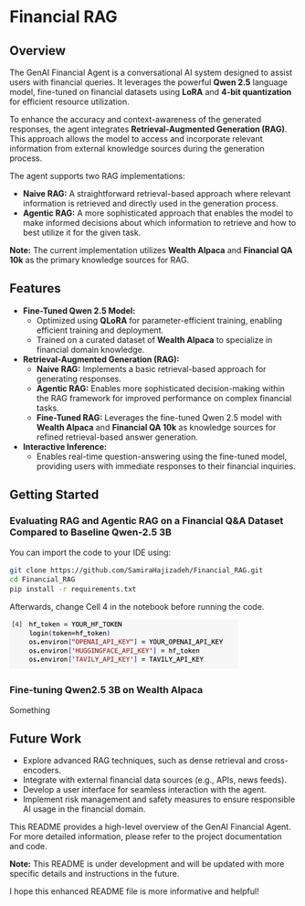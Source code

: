# Financial RAG

## Overview

The GenAI Financial Agent is a conversational AI system designed to assist users with financial queries. It leverages the powerful **Qwen 2.5** language model, fine-tuned on financial datasets using **LoRA** and **4-bit quantization** for efficient resource utilization. 

To enhance the accuracy and context-awareness of the generated responses, the agent integrates **Retrieval-Augmented Generation (RAG)**. This approach allows the model to access and incorporate relevant information from external knowledge sources during the generation process. 

The agent supports two RAG implementations:

- **Naive RAG:** A straightforward retrieval-based approach where relevant information is retrieved and directly used in the generation process.
- **Agentic RAG:** A more sophisticated approach that enables the model to make informed decisions about which information to retrieve and how to best utilize it for the given task.

**Note:** The current implementation utilizes **Wealth Alpaca** and **Financial QA 10k** as the primary knowledge sources for RAG.

## Features

- **Fine-Tuned Qwen 2.5 Model:**
    - Optimized using **QLoRA** for parameter-efficient training, enabling efficient training and deployment.
    - Trained on a curated dataset of **Wealth Alpaca** to specialize in financial domain knowledge. 
- **Retrieval-Augmented Generation (RAG):**
    - **Naive RAG:** Implements a basic retrieval-based approach for generating responses.
    - **Agentic RAG:** Enables more sophisticated decision-making within the RAG framework for improved performance on complex financial tasks.
    - **Fine-Tuned RAG:** Leverages the fine-tuned Qwen 2.5 model with **Wealth Alpaca** and **Financial QA 10k** as knowledge sources for refined retrieval-based answer generation.
- **Interactive Inference:**
    - Enables real-time question-answering using the fine-tuned model, providing users with immediate responses to their financial inquiries. 

## Getting Started

### Evaluating RAG and Agentic RAG on a Financial Q&A Dataset Compared to Baseline Qwen-2.5 3B

You can import the code to your IDE using:

```bash
git clone https://github.com/SamiraHajizadeh/Financial_RAG.git
cd Financial_RAG
pip install -r requirements.txt
```

Afterwards, change Cell 4 in the notebook before running the code.

<img src="image.png" width="400" />

### Fine-tuning Qwen2.5 3B on Wealth Alpaca

Something

## Future Work

- Explore advanced RAG techniques, such as dense retrieval and cross-encoders.
- Integrate with external financial data sources (e.g., APIs, news feeds).
- Develop a user interface for seamless interaction with the agent.
- Implement risk management and safety measures to ensure responsible AI usage in the financial domain.

This README provides a high-level overview of the GenAI Financial Agent. For more detailed information, please refer to the project documentation and code.

**Note:** This README is under development and will be updated with more specific details and instructions in the future.

I hope this enhanced README file is more informative and helpful!
